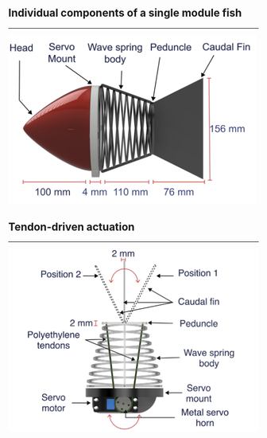 ## Individual components of a single module fish

---

<img src="Images/side.PNG" alt="Parts" width="500"/>

## Tendon-driven actuation 

---

![Actuation](Images/cable.PNG)

